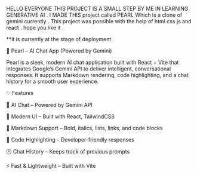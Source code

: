 HELLO EVERYONE THIS PROJECT IS A SMALL STEP BY ME IN LEARNING GENERATIVE AI . I MADE THIS project called PEARL Which is a clone of gemini currently . This project was possible with the help of html css js and react .
hope you like it . 

**it is currently at the stage of deployment



🌸 Pearl – AI Chat App (Powered by Gemini)

Pearl is a sleek, modern AI chat application built with React + Vite that integrates Google’s Gemini API to deliver intelligent, conversational responses.
It supports Markdown rendering, code highlighting, and a chat history for a smooth user experience.

✨ Features

💬 AI Chat – Powered by Gemini API

🎨 Modern UI – Built with React, TailwindCSS

📝 Markdown Support – Bold, italics, lists, links, and code blocks

🔦 Code Highlighting – Developer-friendly responses

🕒 Chat History – Keeps track of previous prompts

⚡ Fast & Lightweight – Built with Vite
